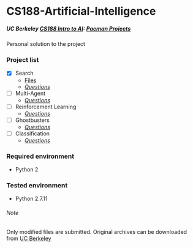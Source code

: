 # CS188-Artificial-Intelligence
##### UC Berkeley [CS188 Intro to AI](http://ai.berkeley.edu/): [**Pacman Projects**](http://ai.berkeley.edu/project_overview.html)

Personal solution to the project

### Project list

- [x] Search
    + [Files](https://github.com/JoeyWNK/CS188-Artificial-Intelligence/tree/master/Search)
    + [*Questions*](http://ai.berkeley.edu/search.html)
- [ ] Multi-Agent
    + [*Questions*](http://ai.berkeley.edu/multiagent.html)
- [ ] Reinforcement Learning
    + [*Questions*](http://ai.berkeley.edu/reinforcement.html)
- [ ] Ghostbusters
    + [*Questions*](http://ai.berkeley.edu/tracking.html)
- [ ] Classification
    + [*Questions*](http://ai.berkeley.edu/classification.html)

### Required environment
+ Python 2

### Tested environment
+ Python 2.7.11

###### Note
Only modified files are submitted. Original archives can be downloaded from [UC Berkeley](http://ai.berkeley.edu/)
